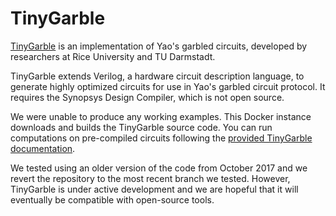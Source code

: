 # TinyGarble

[TinyGarble](https://github.com/esonghori/TinyGarble) is an implementation of Yao's garbled circuits, developed by
researchers at Rice University and TU Darmstadt.

TinyGarble extends Verilog, a hardware circuit description language, to generate
highly optimized circuits for use in Yao's garbled circuit protocol.
It requires the Synopsys Design Compiler, which is not open source. 

We were unable to produce any working examples. This Docker instance downloads and builds the TinyGarble source code. You can run computations on pre-compiled circuits following the [provided TinyGarble documentation](https://github.com/esonghori/TinyGarble#run-an-example).

We tested using an older version of the code from October 2017 and we revert the repository to the most recent branch we tested. However, TinyGarble is under active development and we are hopeful that it will eventually be compatible with open-source tools.

